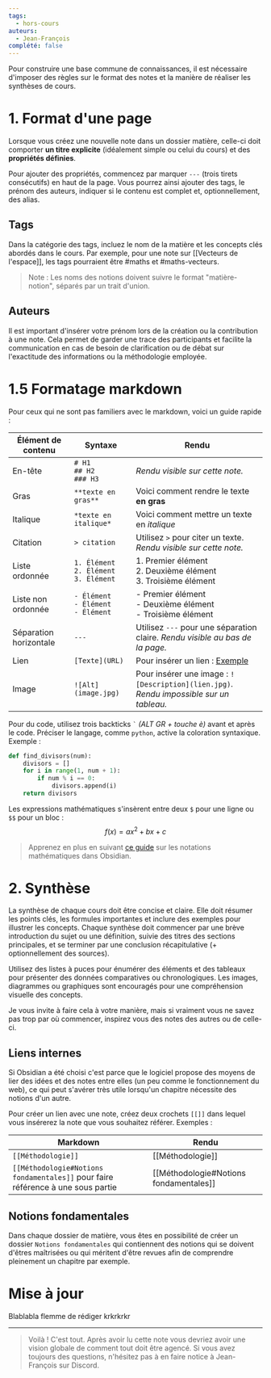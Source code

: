 ```yaml
---
tags:
  - hors-cours
auteurs:
  - Jean-François
complété: false
---
```

Pour construire une base commune de connaissances, il est nécessaire d'imposer des règles sur le format des notes et la manière de réaliser les synthèses de cours.
# 1. Format d'une page
Lorsque vous créez une nouvelle note dans un dossier matière, celle-ci doit comporter **un titre explicite** (idéalement simple ou celui du cours) et des **propriétés définies**.

Pour ajouter des propriétés, commencez par marquer `---` (trois tirets consécutifs) en haut de la page. Vous pourrez ainsi ajouter des tags, le prénom des auteurs, indiquer si le contenu est complet et, optionnellement, des alias.
## Tags
Dans la catégorie des tags, incluez le nom de la matière et les concepts clés abordés dans le cours. Par exemple, pour une note sur [[Vecteurs de l'espace]], les tags pourraient être #maths et #maths-vecteurs.

>Note : Les noms des notions doivent suivre le format "matière-notion", séparés par un trait d'union.
## Auteurs
Il est important d'insérer votre prénom lors de la création ou la contribution à une note. Cela permet de garder une trace des participants et facilite la communication en cas de besoin de clarification ou de débat sur l'exactitude des informations ou la méthodologie employée.
# 1.5 Formatage markdown
Pour ceux qui ne sont pas familiers avec le markdown, voici un guide rapide :

| Élément de contenu | Syntaxe | Rendu |
|--------------------|---------|-------|
| En-tête            | `# H1`<br>`## H2`<br>`### H3` | *Rendu visible sur cette note.* |
| Gras               | `**texte en gras**` | Voici comment rendre le texte **en gras** |
| Italique           | `*texte en italique*` | Voici comment mettre un texte en *italique* |
| Citation           | `> citation` | Utilisez `>` pour citer un texte. *Rendu visible sur cette note.* |
| Liste ordonnée     | `1. Élément`<br>`2. Élément`<br>`3. Élément` | 1. Premier élément<br>2. Deuxième élément<br>3. Troisième élément |
| Liste non ordonnée | `- Élément`<br>`- Élément`<br>`- Élément` | - Premier élément<br>- Deuxième élément<br>- Troisième élément |
| Séparation horizontale  | `---` | Utilisez `---` pour une séparation claire. *Rendu visible au bas de la page.*
| Lien               | `[Texte](URL)` | Pour insérer un lien : [Exemple](http://exemple.com) |
| Image              | `![Alt](image.jpg)` | Pour insérer une image : `![Description](lien.jpg)`. *Rendu impossible sur un tableau.* |

Pour du code, utilisez trois backticks `` ` `` *(ALT GR + touche è)* avant et après le code. Préciser le langage, comme `python`, active la coloration syntaxique. Exemple :
```python
def find_divisors(num):
    divisors = []
    for i in range(1, num + 1):
        if num % i == 0:
            divisors.append(i)
    return divisors
```

Les expressions mathématiques s'insèrent entre deux `$` pour une ligne ou `$$` pour un bloc :
$$
f(x) = ax^2 + bx + c
$$
>Apprenez en plus en suivant [ce guide](https://lizengo.fr/productivite/comment-ecrire-des-notations-mathematiques-dans-obsidian/) sur les notations mathématiques dans Obsidian.

# 2. Synthèse
La synthèse de chaque cours doit être concise et claire. Elle doit résumer les points clés, les formules importantes et inclure des exemples pour illustrer les concepts. Chaque synthèse doit commencer par une brève introduction du sujet ou une définition, suivie des titres des sections principales, et se terminer par une conclusion récapitulative (+ optionnellement des sources).

Utilisez des listes à puces pour énumérer des éléments et des tableaux pour présenter des données comparatives ou chronologiques. Les images, diagrammes ou graphiques sont encouragés pour une compréhension visuelle des concepts.

Je vous invite à faire cela à votre manière, mais si vraiment vous ne savez pas trop par où commencer, inspirez vous des notes des autres ou de celle-ci.
## Liens internes
Si Obsidian a été choisi c'est parce que le logiciel propose des moyens de lier des idées et des notes entre elles (un peu comme le fonctionnement du web), ce qui peut s'avérer très utile lorsqu'un chapitre nécessite des notions d'un autre.

Pour créer un lien avec une note, créez deux crochets `[[]]` dans lequel vous insérerez la note que vous souhaitez référer. Exemples :

| Markdown | Rendu |
|------------|--------|
| `[[Méthodologie]]` | [[Méthodologie]] |
| `[[Méthodologie#Notions fondamentales]]` pour faire référence à une sous partie | [[Méthodologie#Notions fondamentales]] |
## Notions fondamentales
Dans chaque dossier de matière, vous êtes en possibilité de créer un dossier `Notions fondamentales` qui contiennent des notions qui se doivent d'êtres maîtrisées ou qui méritent d'être revues afin de comprendre pleinement un chapitre par exemple.
# Mise à jour
Blablabla flemme de rédiger krkrkrkr

---

>Voilà ! C'est tout. Après avoir lu cette note vous devriez avoir une vision globale de comment tout doit être agencé. Si vous avez toujours des questions, n'hésitez pas à en faire notice à Jean-François sur Discord.